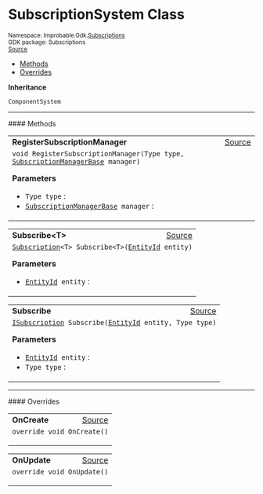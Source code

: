 
# SubscriptionSystem Class
<sup>
Namespace: Improbable.Gdk.<a href="{{urlRoot}}/api/subscriptions-index">Subscriptions</a><br/>
GDK package: Subscriptions<br/>
<a href="https://www.github.com/spatialos/gdk-for-unity/blob/0.2.3/workers/unity/Packages/com.improbable.gdk.core/Subscriptions/Systems/SubscriptionSystem.cs/#L10">Source</a>
<style>
a code {
                    padding: 0em 0.25em!important;
}
code {
                    background-color: #ffffff!important;
}
</style>
</sup>
<nav id="pageToc" class="page-toc"><ul><li><a href="#methods">Methods</a>
<li><a href="#overrides">Overrides</a>
</ul></nav>



</p>

<b>Inheritance</b>

<code>ComponentSystem</code>











</p>
<hr style="width:100%; border-top-color:#d8d8d8" />
#### Methods


</p>




<table width="100%">
    <tr>
        <td style="border-right:none"><b>RegisterSubscriptionManager</b></td>
        <td style="border-left:none; text-align:right"><a href="https://www.github.com/spatialos/gdk-for-unity/blob/0.2.3/workers/unity/Packages/com.improbable.gdk.core/Subscriptions/Systems/SubscriptionSystem.cs/#L15">Source</a></td>
    </tr>
    <tr>
        <td colspan="2">
<code>void RegisterSubscriptionManager(Type type, <a href="{{urlRoot}}/api/subscriptions/subscription-manager-base">SubscriptionManagerBase</a> manager)</code></p>



</p>

<b>Parameters</b>

<ul>
<li><code>Type type</code> : </li>
<li><code><a href="{{urlRoot}}/api/subscriptions/subscription-manager-base">SubscriptionManagerBase</a> manager</code> : </li>
</ul>





</td>
    </tr>
</table>


<table width="100%">
    <tr>
        <td style="border-right:none"><b>Subscribe&lt;T&gt;</b></td>
        <td style="border-left:none; text-align:right"><a href="https://www.github.com/spatialos/gdk-for-unity/blob/0.2.3/workers/unity/Packages/com.improbable.gdk.core/Subscriptions/Systems/SubscriptionSystem.cs/#L25">Source</a></td>
    </tr>
    <tr>
        <td colspan="2">
<code><a href="{{urlRoot}}/api/subscriptions/subscription">Subscription</a>&lt;T&gt; Subscribe&lt;T&gt;(<a href="{{urlRoot}}/api/core/entity-id">EntityId</a> entity)</code></p>



</p>

<b>Parameters</b>

<ul>
<li><code><a href="{{urlRoot}}/api/core/entity-id">EntityId</a> entity</code> : </li>
</ul>





</td>
    </tr>
</table>


<table width="100%">
    <tr>
        <td style="border-right:none"><b>Subscribe</b></td>
        <td style="border-left:none; text-align:right"><a href="https://www.github.com/spatialos/gdk-for-unity/blob/0.2.3/workers/unity/Packages/com.improbable.gdk.core/Subscriptions/Systems/SubscriptionSystem.cs/#L35">Source</a></td>
    </tr>
    <tr>
        <td colspan="2">
<code><a href="{{urlRoot}}/api/subscriptions/i-subscription">ISubscription</a> Subscribe(<a href="{{urlRoot}}/api/core/entity-id">EntityId</a> entity, Type type)</code></p>



</p>

<b>Parameters</b>

<ul>
<li><code><a href="{{urlRoot}}/api/core/entity-id">EntityId</a> entity</code> : </li>
<li><code>Type type</code> : </li>
</ul>





</td>
    </tr>
</table>




</p>
<hr style="width:100%; border-top-color:#d8d8d8" />
#### Overrides


</p>




<table width="100%">
    <tr>
        <td style="border-right:none"><b>OnCreate</b></td>
        <td style="border-left:none; text-align:right"><a href="https://www.github.com/spatialos/gdk-for-unity/blob/0.2.3/workers/unity/Packages/com.improbable.gdk.core/Subscriptions/Systems/SubscriptionSystem.cs/#L45">Source</a></td>
    </tr>
    <tr>
        <td colspan="2">
<code>override void OnCreate()</code></p>






</td>
    </tr>
</table>


<table width="100%">
    <tr>
        <td style="border-right:none"><b>OnUpdate</b></td>
        <td style="border-left:none; text-align:right"><a href="https://www.github.com/spatialos/gdk-for-unity/blob/0.2.3/workers/unity/Packages/com.improbable.gdk.core/Subscriptions/Systems/SubscriptionSystem.cs/#L53">Source</a></td>
    </tr>
    <tr>
        <td colspan="2">
<code>override void OnUpdate()</code></p>






</td>
    </tr>
</table>





